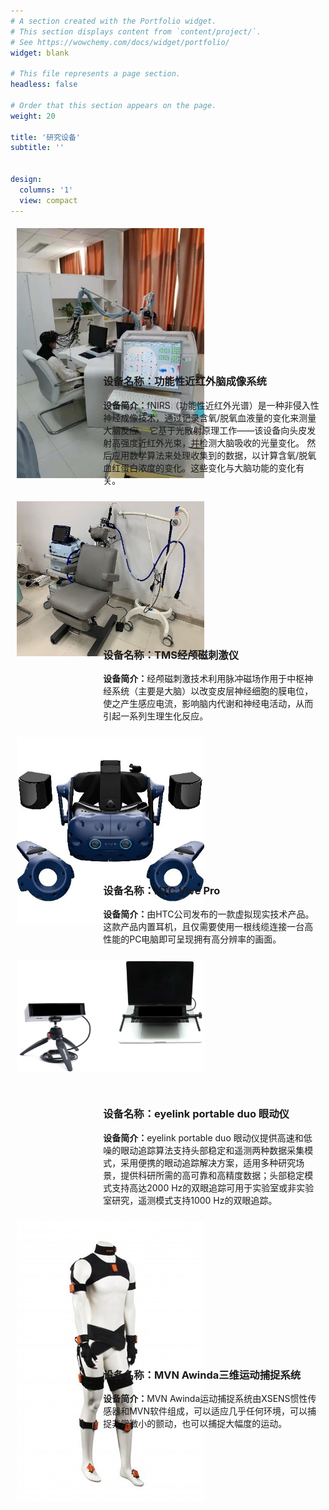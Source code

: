 ```yaml
---
# A section created with the Portfolio widget.
# This section displays content from `content/project/`.
# See https://wowchemy.com/docs/widget/portfolio/
widget: blank

# This file represents a page section.
headless: false

# Order that this section appears on the page.
weight: 20

title: '研究设备'
subtitle: ''


design:
  columns: '1'
  view: compact
---
```


<html>
<head>
<style>
div{margin:5px;border:0;padding:0;}
    .photo{
        float:left;
        width:300px;
        height:200px;
    }
    .intro{
        float:right;
        width:70%;
    }


</style>
</head>
<body>

<div class="container1">
   <div class="photo"><img src="fnirs.jpg" /></div>
   <div class="intro">
     <h3>设备名称：功能性近红外脑成像系统</h3>
     <p><b>设备简介：</b>fNIRS（功能性近红外光谱）是一种非侵入性神经成像技术，通过记录含氧/脱氧血液量的变化来测量大脑反应。 它基于光散射原理工作——该设备向头皮发射高强度近红外光束，并检测大脑吸收的光量变化。 然后应用数学算法来处理收集到的数据，以计算含氧/脱氧血红蛋白浓度的变化。这些变化与大脑功能的变化有关。</p>
  </div>
</div>

<br>

<div class="container2">
   <div class="photo"><img src="tms.jpg" /></div>
   <div class="intro">
     <h3>设备名称：TMS经颅磁刺激仪</h3>
     <p><b>设备简介：</b>经颅磁刺激技术利用脉冲磁场作用于中枢神经系统（主要是大脑）以改变皮层神经细胞的膜电位，使之产生感应电流，影响脑内代谢和神经电活动，从而引起一系列生理生化反应。</p>
  </div>
</div>

<br>

<div class="container3">
   <div class="photo"><img src="vive.jpg" /></div>
   <div class="intro">
     <h3>设备名称：HTC Vive Pro</h3>
     <p><b>设备简介：</b>由HTC公司发布的一款虚拟现实技术产品。这款产品内置耳机，且仅需要使用一根线缆连接一台高性能的PC电脑即可呈现拥有高分辨率的画面。</p>
  </div>
</div>

<br>

<div class="container4">
   <div class="photo"><img src="eyelink.jpg" /></div>
   <div class="intro">
     <h3>设备名称：eyelink portable duo 眼动仪</h3>
     <p><b>设备简介：</b>eyelink portable duo 眼动仪提供高速和低噪的眼动追踪算法支持头部稳定和遥测两种数据采集模式，采用便携的眼动追踪解决方案，适用多种研究场景，提供科研所需的高可靠和高精度数据；头部稳定模式支持高达2000 Hz的双眼追踪可用于实验室或非实验室研究，遥测模式支持1000 Hz的双眼追踪。</p>
  </div>
</div>

<br>

<div class="container1">
   <div class="photo"><img src="mvn.jpg" /></div>
   <div class="intro">
     <h3>设备名称：MVN Awinda三维运动捕捉系统</h3>
     <p><b>设备简介：</b>MVN Awinda运动捕捉系统由XSENS惯性传感器和MVN软件组成，可以适应几乎任何环境，可以捕捉非常微小的颤动，也可以捕捉大幅度的运动。</p>
  </div>
</div>




</body>
</html>
